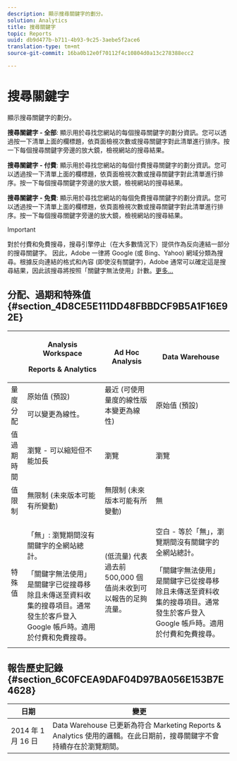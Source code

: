 ```yaml
---
description: 顯示搜尋關鍵字的劃分。
solution: Analytics
title: 搜尋關鍵字
topic: Reports
uuid: db9d477b-b711-4b93-9c25-3aebe5f2ace6
translation-type: tm+mt
source-git-commit: 16ba0b12e0f70112f4c10804d0a13c278388ecc2

---
```



# 搜尋關鍵字

顯示搜尋關鍵字的劃分。

**搜尋關鍵字 - 全部**: 顯示用於尋找您網站的每個搜尋關鍵字的劃分資訊。您可以透過按一下清單上面的欄標題，依頁面檢視次數或搜尋關鍵字對此清單進行排序。按一下每個搜尋關鍵字旁邊的放大鏡，檢視網站的搜尋結果。

**搜尋關鍵字 - 付費**: 顯示用於尋找您網站的每個付費搜尋關鍵字的劃分資訊。您可以透過按一下清單上面的欄標題，依頁面檢視次數或搜尋關鍵字對此清單進行排序。按一下每個搜尋關鍵字旁邊的放大鏡，檢視網站的搜尋結果。

**搜尋關鍵字 - 免費**: 顯示用於尋找您網站的每個免費搜尋關鍵字的劃分資訊。您可以透過按一下清單上面的欄標題，依頁面檢視次數或搜尋關鍵字對此清單進行排序。按一下每個搜尋關鍵字旁邊的放大鏡，檢視網站的搜尋結果。

>[!IMPORTANT]
>
>對於付費和免費搜尋，搜尋引擎停止（在大多數情況下）提供作為反向連結一部分的搜尋關鍵字。 因此，Adobe 一律將 Google (或 Bing、Yahoo) 網域分類為搜尋。根據反向連結的格式和內容 (即使沒有關鍵字)，Adobe 通常可以確定這是搜尋結果，因此該搜尋將按照「關鍵字無法使用」計數。[更多...](https://helpx.adobe.com/analytics/kb/keyword-unavailable.html)

## 分配、過期和特殊值 {#section_4D8CE5E111DD48FBBDCF9B5A1F16E92E}

<table id="table_EC7423532C7E44DE97B7FC0321585A2B"> 
 <thead> 
  <tr> 
   <th colname="col1" class="entry"> </th> 
   <th colname="col2" class="entry"> <p>Analysis Workspace </p> <p>Reports &amp; Analytics </p> </th> 
   <th colname="col3" class="entry"> Ad Hoc Analysis </th> 
   <th colname="col4" class="entry"> Data Warehouse </th> 
  </tr> 
 </thead>
 <tbody> 
  <tr> 
   <td colname="col1"> 量度分配 </td> 
   <td colname="col2"> <p>原始值 (預設) </p> <p> 可以變更為線性。 </p> </td> 
   <td colname="col3"> 最近 (可使用量度的線性版本變更為線性) </td> 
   <td colname="col4"> <p>原始值 (預設) </p> </td> 
  </tr> 
  <tr> 
   <td colname="col1"> 值過期時間 </td> 
   <td colname="col2"> 瀏覽 - 可以縮短但不能加長 </td> 
   <td colname="col3"> 瀏覽 </td> 
   <td colname="col4"> 瀏覽 </td> 
  </tr> 
  <tr> 
   <td colname="col1"> 值限制 </td> 
   <td colname="col2"> 無限制 (未來版本可能有所變動) </td> 
   <td colname="col3"> 無限制 (未來版本可能有所變動) </td> 
   <td colname="col4"> 無 </td> 
  </tr> 
  <tr> 
   <td colname="col1"> 特殊值 </td> 
   <td colname="col2"> <p>「無」: 瀏覽期間沒有關鍵字的全網站總計。 </p> 「關鍵字無法使用」是關鍵字已從搜尋移除且未傳送至資料收集的搜尋項目。通常發生於客戶登入 Google 帳戶時。適用於付費和免費搜尋。 </td> 
   <td colname="col3"> (低流量) 代表過去前 500,000 個值尚未收到可以報告的足夠流量。 </td> 
   <td colname="col4"> <p> 空白 - 等於「無」，瀏覽期間沒有關鍵字的全網站總計。 </p> <p>「關鍵字無法使用」是關鍵字已從搜尋移除且未傳送至資料收集的搜尋項目。通常發生於客戶登入 Google 帳戶時。適用於付費和免費搜尋。 </p> </td> 
  </tr> 
 </tbody> 
</table>

## 報告歷史記錄 {#section_6C0FCEA9DAF04D97BA056E153B7E4628}

| 日期 | 變更 |
|---|---|
| 2014 年 1 月 16 日 | Data Warehouse 已更新為符合 Marketing Reports &amp; Analytics 使用的邏輯。在此日期前，搜尋關鍵字不會持續存在於瀏覽期間。 |

